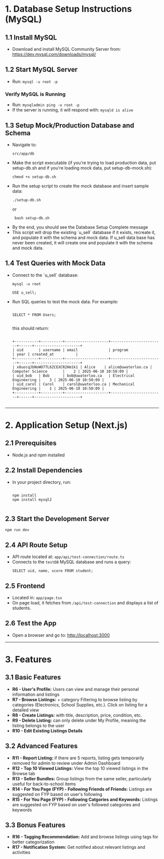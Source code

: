 <h1>1. Database Setup Instructions (MySQL)</h1>

<h2>1.1 Install MySQL</h2>
<ul>
  <li>Download and install MySQL Community Server from: <a href="https://dev.mysql.com/downloads/mysql/">https://dev.mysql.com/downloads/mysql/</a></li>
</ul>

<h2>1.2 Start MySQL Server</h2>
<ul>
  <li>Run: <code>mysql -u root -p</code></li>
</ul>

<h3>Verify MySQL is Running</h3>
<ul>
  <li>Run: <code>mysqladmin ping -u root -p</code></li>
  <li>If the server is running, it will respond with: <code>mysqld is alive</code></li>
</ul>

<h2>1.3 Setup Mock/Production Database and Schema</h2>
<ul>
  <li>Navigate to: </>
  <pre><code>src/app/db </code></pre>
  <li>Make the script executable (if you're trying to load production data, put setup-db.sh and if you're loading mock data, put setup-db-mock.sh):</>
  <pre><code>chmod +x setup-db.sh</code></pre>
  <li>Run the setup script to create the mock database and insert sample data:</li>
  <pre><code>./setup-db.sh</code></pre> or <pre><code> bash setup-db.sh </code></pre>
  <li> By the end, you should see the Database Setup Complete message </li>
  <li>This script will drop the existing `u_sell` database if it exists, recreate it, and populate it with the schema and mock data. If u_sell data
  base has never been created, it will create one and populate it with the
  schema and mock data.</li>
</ul>

<h2>1.4 Test Queries with Mock Data</h2>
<ul>
  <li>Connect to the `u_sell` database:</li>
  <pre><code>mysql -u root</code></pre>
  <pre><code>USE u_sell;</code></pre>
  <li>Run SQL queries to test the mock data. For example:</li>
  <pre><code>
SELECT * FROM Users;
  </code></pre>
  this should return:
  <pre><code>
+-----------+----------+--------------------+------------------------+------+---------------------+
| uid       | username | email              | program                | year | created_at          |
+-----------+----------+--------------------+------------------------+------+---------------------+
| x8uocqJbNoWO7TL6ZCEXCR2Hm1k1 | Alice    | alice@uwaterloo.ca | Computer Science       |    2 | 2025-06-10 10:50:09 |
| uid_bob   | Bob      | bob@uwaterloo.ca   | Electrical Engineering |    3 | 2025-06-10 10:50:09 |
| uid_carol | Carol    | carol@uwaterloo.ca | Mechanical Engineering |    1 | 2025-06-10 10:50:09 |
+-----------+----------+--------------------+------------------------+------+---------------------+
  </code></pre>
</ul>

<hr>

<h1>2. Application Setup (Next.js)</h1>

<h2>2.1 Prerequisites</h2>
<ul>
  <li>Node.js and npm installed</li>
</ul>

<h2>2.2 Install Dependencies</h2>
<ul>
  <li>In your project directory, run:</li>
  <pre><code>
npm install
npm install mysql2
  </code></pre>
</ul>

<h2>2.3 Start the Development Server</h2>
<pre><code>npm run dev</code></pre>

<h2>2.4 API Route Setup</h2>
<ul>
  <li>API route located at: <code>app/api/test-connection/route.ts</code></li>
  <li>Connects to the <code>testDB</code> MySQL database and runs a query:</li>
  <pre><code>SELECT uid, name, score FROM student;</code></pre>
</ul>

<h2>2.5 Frontend</h2>
<ul>
  <li>Located in: <code>app/page.tsx</code></li>
  <li>On page load, it fetches from <code>/api/test-connection</code> and displays a list of students.</li>
</ul>

<h2>2.6 Test the App</h2>
<ul>
  <li>Open a browser and go to: <a href="http://localhost:3000">http://localhost:3000</a></li>
</ul>

<hr>
<h1>3. Features</h1>

<h2>3.1 Basic Features</h2>
<ul>
  <li><strong>R6 - User's Profile:</strong> Users can view and manage their personal information and listings</li>
  <li><strong> R7 - Browse Listings:</strong> + category Filtering to browse listing by categories (Electronics, School Supplies, etc.). Click on listing for a detailed view </li>
  <li><strong> R8 - Create Listings:</strong> with title, description, price, condition, etc. </li>
  <li><strong> R9 - Delete Listing:</strong> can only delete under My Profile, meaning the listing belongs to the user</li>
  <li><strong> R10 - Edit Existing Listings Details </strong></li>
</ul>

<h2>3.2 Advanced Features </h2>
<ul>
  <li><strong> R11 - Report Listing: </strong> if there are 5 reports, listing gets temporarily removed for admin to review under Admin Dashboard</li>
  <li><strong> R12 - Top 10 Viewed Listings:</strong> View the top 10 viewed listings in the Browse tab
  <li><strong> R13 - Seller Bundles:</strong> Group listings from the same seller, particularly useful for back-to-school items</li>
  <li><strong> R14 - For You Page (FYP) - Following Friends of Friends:</strong> Listings are suggested on FYP based on user's following</li>
  <li><strong> R15 - For You Page (FYP) - Following Catgories and Keywords:</strong> Listings are suggested on FYP based on user's followed categories and keywords</li>
</ul>

<h2>3.3 Bonus Features </h2>
<ul>
  <li><strong>R16 - Tagging Recommendation:</strong> Add and browse listings using tags for better categorization</li>
  <li><strong>R17 - Notification System:</strong> Get notified about relevant listings and activities</li>
</ul>

